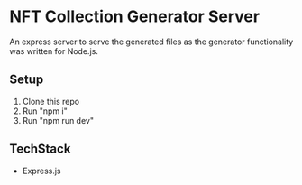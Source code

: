 # NFT Collection Generator Server

An express server to serve the generated files as the generator functionality was written for Node.js.

## Setup

1) Clone this repo
2) Run "npm i"
3) Run "npm run dev"

## TechStack

- Express.js

